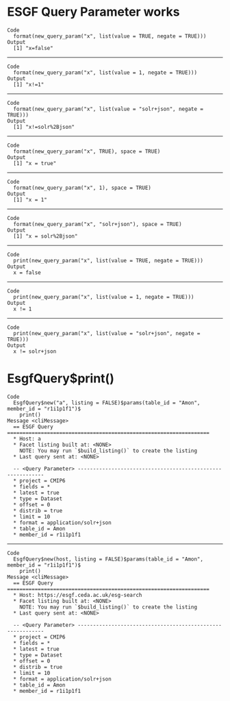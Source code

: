 # ESGF Query Parameter works

    Code
      format(new_query_param("x", list(value = TRUE, negate = TRUE)))
    Output
      [1] "x=false"

---

    Code
      format(new_query_param("x", list(value = 1, negate = TRUE)))
    Output
      [1] "x!=1"

---

    Code
      format(new_query_param("x", list(value = "solr+json", negate = TRUE)))
    Output
      [1] "x!=solr%2Bjson"

---

    Code
      format(new_query_param("x", TRUE), space = TRUE)
    Output
      [1] "x = true"

---

    Code
      format(new_query_param("x", 1), space = TRUE)
    Output
      [1] "x = 1"

---

    Code
      format(new_query_param("x", "solr+json"), space = TRUE)
    Output
      [1] "x = solr%2Bjson"

---

    Code
      print(new_query_param("x", list(value = TRUE, negate = TRUE)))
    Output
      x = false

---

    Code
      print(new_query_param("x", list(value = 1, negate = TRUE)))
    Output
      x != 1

---

    Code
      print(new_query_param("x", list(value = "solr+json", negate = TRUE)))
    Output
      x != solr+json

# EsgfQuery$print()

    Code
      EsgfQuery$new("a", listing = FALSE)$params(table_id = "Amon", member_id = "r1i1p1f1")$
        print()
    Message <cliMessage>
      == ESGF Query ==================================================================
      * Host: a
      * Facet listing built at: <NONE>
        NOTE: You may run `$build_listing()` to create the listing
      * Last query sent at: <NONE>
      
      -- <Query Parameter> -----------------------------------------------------------
      * project = CMIP6
      * fields = *
      * latest = true
      * type = Dataset
      * offset = 0
      * distrib = true
      * limit = 10
      * format = application/solr+json
      * table_id = Amon
      * member_id = r1i1p1f1

---

    Code
      EsgfQuery$new(host, listing = FALSE)$params(table_id = "Amon", member_id = "r1i1p1f1")$
        print()
    Message <cliMessage>
      == ESGF Query ==================================================================
      * Host: https://esgf.ceda.ac.uk/esg-search
      * Facet listing built at: <NONE>
        NOTE: You may run `$build_listing()` to create the listing
      * Last query sent at: <NONE>
      
      -- <Query Parameter> -----------------------------------------------------------
      * project = CMIP6
      * fields = *
      * latest = true
      * type = Dataset
      * offset = 0
      * distrib = true
      * limit = 10
      * format = application/solr+json
      * table_id = Amon
      * member_id = r1i1p1f1

